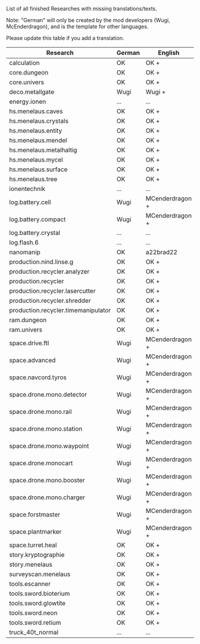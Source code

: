 List of all finished Researches with missing translations/texts.

Note: "German" will only be created by the mod developers (Wugi, McEnderdragon), and is the template for other languages.

Please update this table if you add a translation.

Research  | German | English | Portugese | French
--------- | ------ | ------- | --------- | ------
calculation | OK | OK + | a22brad22 | ... 
core.dungeon | OK | OK + | a22brad22 | ... 
core.univers | OK | OK + | a22brad22 | ... 
deco.metallgate | Wugi | Wugi + | a22brad22 | ...
energy.ionen | ... | ... | ... | ... 
hs.menelaus.caves | OK | OK + | a22brad22 | ... 
hs.menelaus.crystals | OK | OK + | a22brad22 | ... 
hs.menelaus.entity | OK | OK + | a22brad22 | ... 
hs.menelaus.mendel | OK | OK + | a22brad22 | ... 
hs.menelaus.metalhaltig | OK | OK + | a22brad22 | ... 
hs.menelaus.mycel | OK | OK + | a22brad22 | ... 
hs.menelaus.surface | OK | OK + | a22brad22 | ... 
hs.menelaus.tree | OK | OK + | a22brad22 | ... 
ionentechnik | ... | ... | ... | ... 
log.battery.cell | Wugi | MCenderdragon + | a22brad22 | ... 
log.battery.compact | Wugi | MCenderdragon + | a22brad22 | ... 
log.battery.crystal | ... | ... | ... | ... 
log.flash.6 | ... | ... | ... | ... 
nanomanip | OK | a22brad22 | a22brad22 | ... 
production.nind.linse.g | OK | OK + | a22brad22 | ... 
production.recycler.analyzer | OK | OK + | a22brad22 | ... 
production.recycler | OK | OK + | a22brad22 | ... 
production.recycler.lasercutter | OK | OK + | a22brad22 | ... 
production.recycler.shredder | OK | OK + | a22brad22 | ... 
production.recycler.timemanipulator | OK | OK + | a22brad22 | ... 
ram.dungeon | OK | OK + | a22brad22 | ... 
ram.univers | OK | OK + | a22brad22 | ... 
space.drive.ftl | Wugi | MCenderdragon + | a22brad22 | ...
space.advanced | Wugi | MCenderdragon + | a22brad22 | ...
space.navcord.tyros | Wugi | MCenderdragon + | a22brad22 | ...
space.drone.mono.detector | Wugi | MCenderdragon + | a22brad22 | ...
space.drone.mono.rail | Wugi | MCenderdragon + | a22brad22 | ...
space.drone.mono.station | Wugi | MCenderdragon + | a22brad22 | ...
space.drone.mono.waypoint | Wugi | MCenderdragon + | a22brad22 | ...
space.drone.monocart | Wugi | MCenderdragon + | a22brad22 | ...
space.drone.mono.booster | Wugi | MCenderdragon + | a22brad22 | ...
space.drone.mono.charger | Wugi | MCenderdragon + | a22brad22 | ...
space.forstmaster | Wugi | MCenderdragon + | a22brad22 | ...
space.plantmarker | Wugi | MCenderdragon + | a22brad22 | ...
space.turret.heal | OK | OK + | a22brad22 | ... 
story.kryptographie | OK | OK + | a22brad22 | ... 
story.menelaus | OK | OK + | a22brad22 | ... 
surveyscan.menelaus | OK | OK + | a22brad22 | ... 
tools.escanner | OK | OK + | a22brad22 | ... 
tools.sword.bioterium | OK | OK + | a22brad22 | ... 
tools.sword.glowtite | OK | OK + | a22brad22 | ... 
tools.sword.neon | OK | OK + | a22brad22 | ... 
tools.sword.retium | OK | OK + | a22brad22 | ... 
truck_40t_normal | ... | ... | ... | ...
